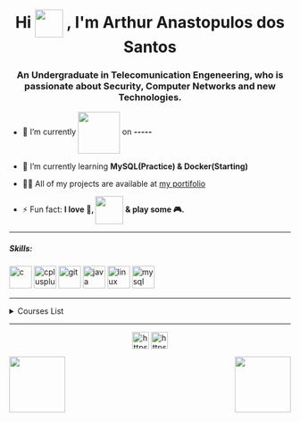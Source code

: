 <h1 align="center">Hi <img align="center" src="https://media1.giphy.com/media/RiE7uJn2OVKyebTJLM/giphy.gif" width="50" height="50">
, I'm Arthur Anastopulos dos Santos</h1>
<h3 align="center">An Undergraduate in Telecomunication Engeneering, who is passionate about Security, Computer Networks and new Technologies.</h3>

- 🔭 I’m currently <img align="center" src="https://media4.giphy.com/media/h1zoxLAylyAwFNSScT/giphy.gif" width="75" height="75"> on **-----**

- 🌱 I’m currently learning **MySQL(Practice) & Docker(Starting)**

- 👨‍💻 All of my projects are available at [my portifolio](https://arthuranastopulos.github.io/)

- ⚡ Fun fact: **I love 🍕, <img align="center" src="https://media3.giphy.com/media/XZUnNVhfG5yMK1T07I/giphy.gif" width="50" height="50"> & play some 🎮.**

----
<h5 align="left">Skills:</h5>  
  
<p align="left"><img src="https://devicons.github.io/devicon/devicon.git/icons/c/c-original.svg" alt="c" width="40" height="40"/> <img src="https://devicons.github.io/devicon/devicon.git/icons/cplusplus/cplusplus-original.svg" alt="cplusplus" width="40" height="40"/> <img src="https://www.vectorlogo.zone/logos/git-scm/git-scm-icon.svg" alt="git" width="40" height="40"/> <img src="https://devicons.github.io/devicon/devicon.git/icons/java/java-original-wordmark.svg" alt="java" width="40" height="40"/> <img src="https://devicons.github.io/devicon/devicon.git/icons/linux/linux-original.svg" alt="linux" width="40" height="40"/> <img src="https://devicons.github.io/devicon/devicon.git/icons/mysql/mysql-original-wordmark.svg" alt="mysql" width="40" height="40"/></p>

----

<!--START_SECTION:table-->
<details>
<summary>Courses List</summary>

| Course | Place | Hours |
| :---: | :---: | :---: |
| Matlab - IFSC | São José-SC | 66 Hr |
| The Web Developer Bootcamp | Udemy | 47Hr |
| Docker and Kubernetes: The Complete Guide | Udemy | 22 Hr |

</details>

----
<p align="center">
<a href="https://twitter.com/arntpls" target="blank"><img align="center" src="https://cdn.jsdelivr.net/npm/simple-icons@3.0.1/icons/twitter.svg" alt="https://twitter.com/arntpls" height="30" width="30" /></a>
<a href="https://www.linkedin.com/in/arthur-anastopulos-6171b01a6/" target="blank"><img align="center" src="https://cdn.jsdelivr.net/npm/simple-icons@3.0.1/icons/linkedin.svg" alt="https://www.linkedin.com/in/arthur-anastopulos-6171b01a6/" height="30" width="30" /></a>
</p>

<p>
<img align="left" src="https://media2.giphy.com/media/H83F4AfL798AmtKXIL/giphy.gif" width="100" height="100">
<img align="right" src="https://media0.giphy.com/media/24FMAgyVriTaslFdBg/giphy.gif" width="100" height="100">
</p>
